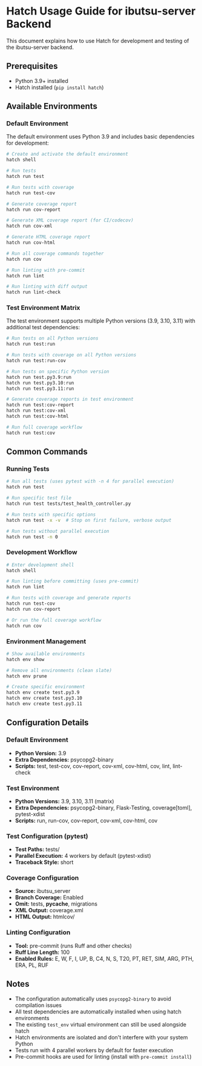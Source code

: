 # Hatch Usage Guide for ibutsu-server Backend

This document explains how to use Hatch for development and testing of the ibutsu-server backend.

## Prerequisites

- Python 3.9+ installed
- Hatch installed (`pip install hatch`)

## Available Environments

### Default Environment
The default environment uses Python 3.9 and includes basic dependencies for development:

```bash
# Create and activate the default environment
hatch shell

# Run tests
hatch run test

# Run tests with coverage
hatch run test-cov

# Generate coverage report
hatch run cov-report

# Generate XML coverage report (for CI/codecov)
hatch run cov-xml

# Generate HTML coverage report
hatch run cov-html

# Run all coverage commands together
hatch run cov

# Run linting with pre-commit
hatch run lint

# Run linting with diff output
hatch run lint-check
```

### Test Environment Matrix
The test environment supports multiple Python versions (3.9, 3.10, 3.11) with additional test dependencies:

```bash
# Run tests on all Python versions
hatch run test:run

# Run tests with coverage on all Python versions
hatch run test:run-cov

# Run tests on specific Python version
hatch run test.py3.9:run
hatch run test.py3.10:run
hatch run test.py3.11:run

# Generate coverage reports in test environment
hatch run test:cov-report
hatch run test:cov-xml
hatch run test:cov-html

# Run full coverage workflow
hatch run test:cov
```

## Common Commands

### Running Tests
```bash
# Run all tests (uses pytest with -n 4 for parallel execution)
hatch run test

# Run specific test file
hatch run test tests/test_health_controller.py

# Run tests with specific options
hatch run test -x -v  # Stop on first failure, verbose output

# Run tests without parallel execution
hatch run test -n 0
```

### Development Workflow
```bash
# Enter development shell
hatch shell

# Run linting before committing (uses pre-commit)
hatch run lint

# Run tests with coverage and generate reports
hatch run test-cov
hatch run cov-report

# Or run the full coverage workflow
hatch run cov
```

### Environment Management
```bash
# Show available environments
hatch env show

# Remove all environments (clean slate)
hatch env prune

# Create specific environment
hatch env create test.py3.9
hatch env create test.py3.10
hatch env create test.py3.11
```

## Configuration Details

### Default Environment
- **Python Version:** 3.9
- **Extra Dependencies:** psycopg2-binary
- **Scripts:** test, test-cov, cov-report, cov-xml, cov-html, cov, lint, lint-check

### Test Environment
- **Python Versions:** 3.9, 3.10, 3.11 (matrix)
- **Extra Dependencies:** psycopg2-binary, Flask-Testing, coverage[toml], pytest-xdist
- **Scripts:** run, run-cov, cov-report, cov-xml, cov-html, cov

### Test Configuration (pytest)
- **Test Paths:** tests/
- **Parallel Execution:** 4 workers by default (pytest-xdist)
- **Traceback Style:** short

### Coverage Configuration
- **Source:** ibutsu_server
- **Branch Coverage:** Enabled
- **Omit:** tests, __pycache__, migrations
- **XML Output:** coverage.xml
- **HTML Output:** htmlcov/

### Linting Configuration
- **Tool:** pre-commit (runs Ruff and other checks)
- **Ruff Line Length:** 100
- **Enabled Rules:** E, W, F, I, UP, B, C4, N, S, T20, PT, RET, SIM, ARG, PTH, ERA, PL, RUF

## Notes

- The configuration automatically uses `psycopg2-binary` to avoid compilation issues
- All test dependencies are automatically installed when using hatch environments
- The existing `test_env` virtual environment can still be used alongside hatch
- Hatch environments are isolated and don't interfere with your system Python
- Tests run with 4 parallel workers by default for faster execution
- Pre-commit hooks are used for linting (install with `pre-commit install`)
